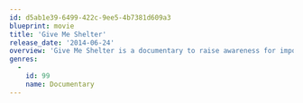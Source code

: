 ```yaml
---
id: d5ab1e39-6499-422c-9ee5-4b7381d609a3
blueprint: movie
title: 'Give Me Shelter'
release_date: '2014-06-24'
overview: 'Give Me Shelter is a documentary to raise awareness for important animal issues around the world. This film uncovers the most prevalent issues in the animal world through the eyes of individuals dedicating their lives to them daily.'
genres:
  -
    id: 99
    name: Documentary
---
```

